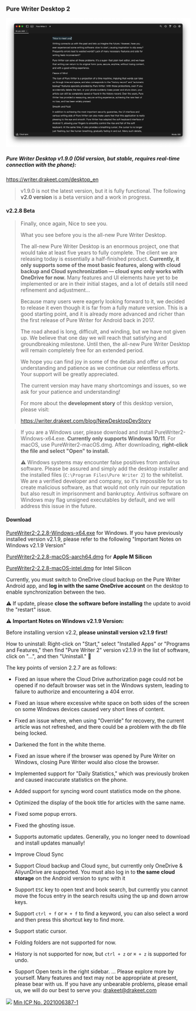 ### Pure Writer Desktop 2

![Preview](/images/desktop2dark_en.png)

##### Pure Writer Desktop v1.9.0 (Old version, but stable, requires real-time connection with the phone):

https://writer.drakeet.com/desktop_en

> v1.9.0 is not the latest version, but it is fully functional. The following **v2.0 version** is a beta version and a work in progress.

#### v2.2.8 Beta

> Finally, once again, Nice to see you.
>
> What you see before you is the all-new Pure Writer Desktop.
>
> The all-new Pure Writer Desktop is an enormous project, one that would take at least five years to fully complete. The client we are releasing today is essentially a half-finished product. **Currently, it only supports some of the most basic features, along with cloud backup and Cloud synchronization — cloud sync only works with OneDrive for now.** Many features and UI elements have yet to be implemented or are in their initial stages, and a lot of details still need refinement and adjustment…
>
> Because many users were eagerly looking forward to it, we decided to release it even though it is far from a fully mature version. This is a good starting point, and it is already more advanced and richer than the first release of Pure Writer for Android back in 2017.
>
> The road ahead is long, difficult, and winding, but we have not given up. We believe that one day we will reach that satisfying and groundbreaking milestone. Until then, the all-new Pure Writer Desktop will remain completely free for an extended period.
>
> We hope you can find joy in some of the details and offer us your understanding and patience as we continue our relentless efforts. Your support will be greatly appreciated.
>
> The current version may have many shortcomings and issues, so we ask for your patience and understanding!
>
> For more about the **development story** of this desktop version, please visit:
>
> https://writer.drakeet.com/blog/NewDesktopDevStory




> If you are a Windows user, please download and install PureWriter2-Windows-x64.exe. **Currently only supports Windows 10/11**.
> For macOS, use PureWriter2-macOS.dmg. After downloading, **right-click the file and select "Open" to install.**
>
> ⚠️ Windows systems may encounter false positives from antivirus software. Please be assured and simply add the desktop installer and the installed files (`C:\Program Files\Pure Writer 2`) to the whitelist. We are a verified developer and company, so it's impossible for us to create malicious software, as that would not only ruin our reputation but also result in imprisonment and bankruptcy. Antivirus software on Windows may flag unsigned executables by default, and we will address this issue in the future.



#### Download

[PureWriter2-2.2.8-Windows-x64.exe](https://github.com/drakeet/PureWriterDesktop/releases/download/2.2.0/PureWriter2-2.2.8-Windows-x64.exe) for Windows. If you have previously installed version v2.1.9, please refer to the following "Important Notes on Windows v2.1.9 Version"

[PureWriter2-2.2.8-macOS-aarch64.dmg](https://github.com/drakeet/PureWriterDesktop/releases/download/2.2.0/PureWriter2-2.2.8-macOS-aarch64.dmg) for **Apple M Silicon**

[PureWriter2-2.2.8-macOS-intel.dmg](https://github.com/drakeet/PureWriterDesktop/releases/download/2.2.0/PureWriter2-2.2.8-macOS-x64.dmg) for Intel Silicon

Currently, you must switch to OneDrive cloud backup on the Pure Writer Android app, and **log in with the same OneDrive account** on the desktop to enable synchronization between the two.

⚠️ If update, please **close the software before installing** the update to avoid the "restart" issue.



⚠️ **Important Notes on Windows v2.1.9 Version:**

Before installing version v2.2, **please uninstall version v2.1.9 first!**

How to uninstall: Right-click on "Start," select "Installed Apps" or "Programs and Features," then find "Pure Writer 2" version v2.1.9 in the list of software, click on "...", and then "Uninstall." 🙏



The key points of version 2.2.7 are as follows:

* Fixed an issue where the Cloud Drive authorization page could not be opened if no default browser was set in the Windows system, leading to failure to authorize and encountering a 404 error.
* Fixed an issue where excessive white space on both sides of the screen on some Windows devices caused very short lines of content.
* Fixed an issue where, when using "Override" for recovery, the current article was not refreshed, and there could be a problem with the db file being locked.
* Darkened the font in the white theme.
* Fixed an issue where if the browser was opened by Pure Writer on Windows, closing Pure Writer would also close the browser.
* Implemented support for "Daily Statistics," which was previously broken and caused inaccurate statistics on the phone.
* Added support for syncing word count statistics mode on the phone.
* Optimized the display of the book title for articles with the same name.
* Fixed some popup errors.
* Fixed the ghosting issue.

* Supports automatic updates. Generally, you no longer need to download and install updates manually!

* Improve Cloud Sync

* Support Cloud backup and Cloud sync, but currently only OneDrive & AliyunDrive are supported. You must also log in to **the same cloud storage** on the Android version to sync with it
* Support `ESC` key to open text and book search, but currently you cannot move the focus entry in the search results using the up and down arrow keys.
* Support `ctrl + f` or `⌘ + f` to find a keyword, you can also select a word and then press this shortcut key to find more. 
* Support static cursor. 
* Folding folders are not supported for now.
* History is not supported for now, but `ctrl + z` or `⌘ + z` is supported for undo. 
* Support Open texts in the right sidebar. 
...
Please explore more by yourself. Many features and text may not be appropriate at present, please bear with us. If you have any unbearable problems, please email us, we will do our best to serve you: drakeet@drakeet.com































<img src="https://img.alicdn.com/tfs/TB1..50QpXXXXX7XpXXXXXXXXXX-40-40.png" width=22 /> [Min ICP No. 2021006387-1](https://beian.miit.gov.cn/)
